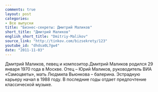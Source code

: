 ```yaml
---
comments: true
layout: post
categories:
- Все выпуски
title: "Бизнес-секреты: Дмитрий Маликов"
short_title: "Дмитрий Маликов"
english_short_title: "Dmitriy-Malikov"
source_link: "http://tinkov.com/bizsekrety/123"
youtube_id: "dhdsa0L7gw4"
date: "2011-11-03"
---
```

Дмитрий Маликов, певец и композитор.Дмитрий Маликов родился 29 января 1970 года в Москве. Отец – Юрий Маликов, руководитель ВИА «Самоцветы», мать Людмила Вьюнкова – балерина. Эстрадную карьеру начал в 1988 году. В последние годы отдает предпочтение классической музыке.
